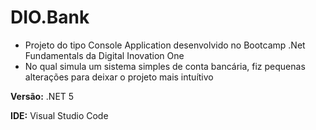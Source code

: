 # DIO.Bank

- Projeto do tipo Console Application desenvolvido no Bootcamp .Net Fundamentals da Digital Inovation One
- No qual simula um sistema simples de conta bancária, fiz pequenas alterações para deixar o projeto mais intuítivo

**Versão:** .NET 5

**IDE:** Visual Studio Code

